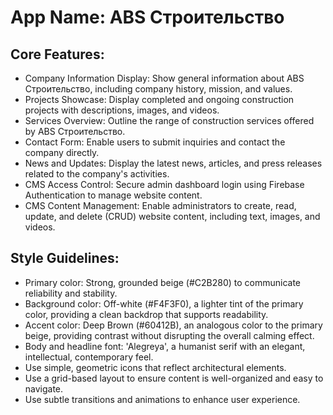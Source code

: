 # **App Name**: ABS Строительство

## Core Features:

- Company Information Display: Show general information about ABS Строительство, including company history, mission, and values.
- Projects Showcase: Display completed and ongoing construction projects with descriptions, images, and videos.
- Services Overview: Outline the range of construction services offered by ABS Строительство.
- Contact Form: Enable users to submit inquiries and contact the company directly.
- News and Updates: Display the latest news, articles, and press releases related to the company's activities.
- CMS Access Control: Secure admin dashboard login using Firebase Authentication to manage website content.
- CMS Content Management: Enable administrators to create, read, update, and delete (CRUD) website content, including text, images, and videos.

## Style Guidelines:

- Primary color: Strong, grounded beige (#C2B280) to communicate reliability and stability.
- Background color: Off-white (#F4F3F0), a lighter tint of the primary color, providing a clean backdrop that supports readability.
- Accent color: Deep Brown (#60412B), an analogous color to the primary beige, providing contrast without disrupting the overall calming effect.
- Body and headline font: 'Alegreya', a humanist serif with an elegant, intellectual, contemporary feel.
- Use simple, geometric icons that reflect architectural elements.
- Use a grid-based layout to ensure content is well-organized and easy to navigate.
- Use subtle transitions and animations to enhance user experience.